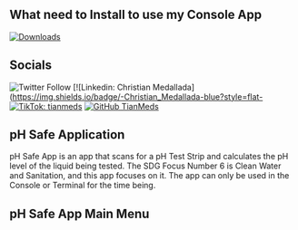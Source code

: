 ## What need to Install to use my Console App

[![Downloads](https://pepy.tech/badge/rich/month)](https://pepy.tech/project/rich)

## Socials 

![Twitter Follow](https://img.shields.io/twitter/follow/TianMeds)
[![Linkedin: Christian Medallada](https://img.shields.io/badge/-Christian_Medallada-blue?style=flat-
[![TikTok: tianmeds](https://img.shields.io/badge/-TikTok-black?style=flat-square&logo=tiktok&logoColor=white&link=https://www.tiktok.com/@tianmeds)](https://www.tiktok.com/@tianmeds)
[![GitHub TianMeds](https://img.shields.io/github/followers/TianMeds?label=follow&style=social)](https://github.com/TianMeds)

## pH Safe Application

pH Safe App is an app that scans for a pH Test Strip and calculates the pH level of the liquid being tested. The SDG Focus Number 6 is Clean Water and Sanitation, and this app focuses on it. The app can only be used in the Console or Terminal for the time being.

## pH Safe App Main Menu 

